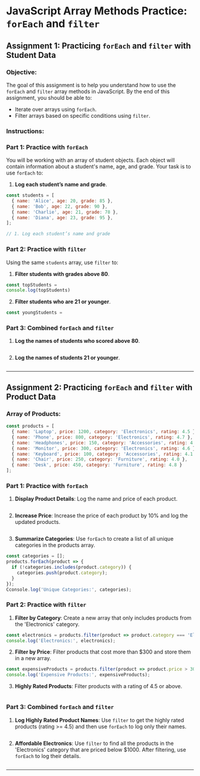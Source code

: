 
# JavaScript Array Methods Practice: `forEach` and `filter`

## Assignment 1: Practicing `forEach` and `filter` with Student Data

### Objective:
The goal of this assignment is to help you understand how to use the `forEach` and `filter` array methods in JavaScript. By the end of this assignment, you should be able to:
- Iterate over arrays using `forEach`.
- Filter arrays based on specific conditions using `filter`.

### Instructions:

### Part 1: Practice with `forEach`
You will be working with an array of student objects. Each object will contain information about a student's name, age, and grade. Your task is to use `forEach` to:

1. **Log each student’s name and grade**.

```javascript
const students = [
  { name: 'Alice', age: 20, grade: 85 },
  { name: 'Bob', age: 22, grade: 90 },
  { name: 'Charlie', age: 21, grade: 78 },
  { name: 'Diana', age: 23, grade: 95 },
];

// 1. Log each student’s name and grade

```

### Part 2: Practice with `filter`
Using the same `students` array, use `filter` to:

1. **Filter students with grades above 80**.

```javascript
const topStudents = 
console.log(topStudents)
```

2. **Filter students who are 21 or younger**.

```javascript
const youngStudents =
```

### Part 3: Combined `forEach` and `filter`

1. **Log the names of students who scored above 80**.

```javascript

```

2. **Log the names of students 21 or younger**.

```javascript

```

---

## Assignment 2: Practicing `forEach` and `filter` with Product Data

### Array of Products:

```javascript
const products = [
  { name: 'Laptop', price: 1200, category: 'Electronics', rating: 4.5 },
  { name: 'Phone', price: 800, category: 'Electronics', rating: 4.7 },
  { name: 'Headphones', price: 150, category: 'Accessories', rating: 4.3 },
  { name: 'Monitor', price: 300, category: 'Electronics', rating: 4.6 },
  { name: 'Keyboard', price: 100, category: 'Accessories', rating: 4.1 },
  { name: 'Chair', price: 250, category: 'Furniture', rating: 4.0 },
  { name: 'Desk', price: 450, category: 'Furniture', rating: 4.8 }
];
```

### Part 1: Practice with `forEach`

1. **Display Product Details**: Log the name and price of each product.

```javascript

```

2. **Increase Price**: Increase the price of each product by 10% and log the updated products.

```javascript

```

3. **Summarize Categories**: Use `forEach` to create a list of all unique categories in the products array.

```javascript
const categories = [];
products.forEach(product => {
  if (!categories.includes(product.category)) {
    categories.push(product.category);
  }
});
Cconsole.log('Unique Categories:', categories);
```

### Part 2: Practice with `filter`

1. **Filter by Category**: Create a new array that only includes products from the 'Electronics' category.

```javascript
const electronics = products.filter(product => product.category === 'Electronics');
console.log('Electronics:', electronics);
```

2. **Filter by Price**: Filter products that cost more than $300 and store them in a new array.

```javascript
const expensiveProducts = products.filter(product => product.price > 300);
console.log('Expensive Products:', expensiveProducts);
```

3. **Highly Rated Products**: Filter products with a rating of 4.5 or above.

```javascript

```

### Part 3: Combined `forEach` and `filter`

1. **Log Highly Rated Product Names**: Use `filter` to get the highly rated products (rating >= 4.5) and then use `forEach` to log only their names.

```javascript

```

2. **Affordable Electronics**: Use `filter` to find all the products in the 'Electronics' category that are priced below $1000. After filtering, use `forEach` to log their details.

```javascript

```

---

